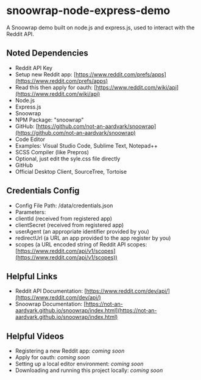 # snoowrap-node-express-demo
A Snoowrap demo built on node.js and express.js, used to interact with the Reddit API.

## Noted Dependencies
 * Reddit API Key
  * Setup new Reddit app: [https://www.reddit.com/prefs/apps](https://www.reddit.com/prefs/apps)
  * Read this then apply for oauth: [https://www.reddit.com/wiki/api](https://www.reddit.com/wiki/api)
 * Node.js
 * Express.js
 * Snoowrap
  * NPM Package: "snoowrap"
  * GitHub: [https://github.com/not-an-aardvark/snoowrap](https://github.com/not-an-aardvark/snoowrap)
 * Code Editor
  * Examples: Visual Studio Code, Sublime Text, Notepad++
 * SCSS Compiler (like Prepros)
  * Optional, just edit the syle.css file directly
 * GitHub
  * Official Desktop Client, SourceTree, Tortoise

## Credentials Config
 * Config File Path: /data/credentials.json
 * Parameters:
  * clientId (received from registered app)
  * clientSecret (received from registered app)
  * userAgent (an appropriate identifier provided by you)
  * redirectUrl (a URL an app provided to the app register by you)
  * scopes (a URL encoded string of Reddit API scopes: [https://www.reddit.com/api/v1/scopes](https://www.reddit.com/api/v1/scopes))

## Helpful Links
 * Reddit API Documentation: [https://www.reddit.com/dev/api/](https://www.reddit.com/dev/api/)
 * Snoowrap Documentation: [https://not-an-aardvark.github.io/snoowrap/index.html](https://not-an-aardvark.github.io/snoowrap/index.html)

## Helpful Videos
 * Registering a new Reddit app: *coming soon*
 * Apply for oauth: *coming soon*
 * Setting up a local editor environment: *coming soon*
 * Downloading and running this project locally: *coming soon*